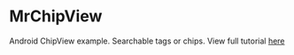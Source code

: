 # MrChipView
Android ChipView example. Searchable tags or chips. View full tutorial [here](http://camposha.info/android/chipview)
